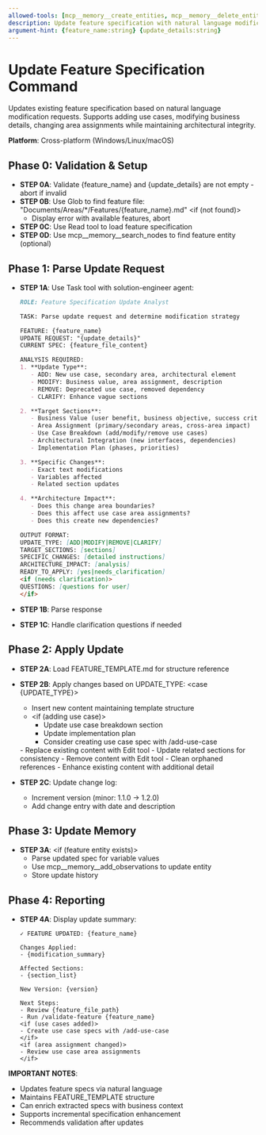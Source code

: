 ```yaml
---
allowed-tools: [mcp__memory__create_entities, mcp__memory__delete_entities, mcp__memory__create_relations, mcp__memory__delete_relations, mcp__memory__add_observations, mcp__memory__delete_observations, mcp__memory__read_graph, mcp__memory__search_nodes, mcp__memory__open_nodes, Task, Read, Write, Edit, Glob, Bash, TodoWrite]
description: Update feature specification with natural language modification requests
argument-hint: {feature_name:string} {update_details:string}
---
```


# Update Feature Specification Command

Updates existing feature specification based on natural language modification requests. Supports adding use cases, modifying business details, changing area assignments while maintaining architectural integrity.

**Platform**: Cross-platform (Windows/Linux/macOS)

## Phase 0: Validation & Setup

- **STEP 0A**: Validate {feature_name} and {update_details} are not empty - abort if invalid
- **STEP 0B**: Use Glob to find feature file: "Documents/Areas/*/Features/{feature_name}.md"
  <if (not found)>
  - Display error with available features, abort
  </if>
- **STEP 0C**: Use Read tool to load feature specification
- **STEP 0D**: Use mcp__memory__search_nodes to find feature entity (optional)

## Phase 1: Parse Update Request

- **STEP 1A**: Use Task tool with solution-engineer agent:
  ```markdown
  ROLE: Feature Specification Update Analyst

  TASK: Parse update request and determine modification strategy

  FEATURE: {feature_name}
  UPDATE REQUEST: "{update_details}"
  CURRENT SPEC: {feature_file_content}

  ANALYSIS REQUIRED:
  1. **Update Type**:
     - ADD: New use case, secondary area, architectural element
     - MODIFY: Business value, area assignment, description
     - REMOVE: Deprecated use case, removed dependency
     - CLARIFY: Enhance vague sections

  2. **Target Sections**:
     - Business Value (user benefit, business objective, success criteria)
     - Area Assignment (primary/secondary areas, cross-area impact)
     - Use Case Breakdown (add/modify/remove use cases)
     - Architectural Integration (new interfaces, dependencies)
     - Implementation Plan (phases, priorities)

  3. **Specific Changes**:
     - Exact text modifications
     - Variables affected
     - Related section updates

  4. **Architecture Impact**:
     - Does this change area boundaries?
     - Does this affect use case area assignments?
     - Does this create new dependencies?

  OUTPUT FORMAT:
  UPDATE_TYPE: [ADD|MODIFY|REMOVE|CLARIFY]
  TARGET_SECTIONS: [sections]
  SPECIFIC_CHANGES: [detailed instructions]
  ARCHITECTURE_IMPACT: [analysis]
  READY_TO_APPLY: [yes|needs_clarification]
  <if (needs clarification)>
  QUESTIONS: [questions for user]
  </if>
  ```

- **STEP 1B**: Parse response
- **STEP 1C**: Handle clarification questions if needed

## Phase 2: Apply Update

- **STEP 2A**: Load FEATURE_TEMPLATE.md for structure reference
- **STEP 2B**: Apply changes based on UPDATE_TYPE:
  <case {UPDATE_TYPE}>
  <is ADD>
    - Insert new content maintaining template structure
    - <if (adding use case)>
      - Update use case breakdown section
      - Update implementation plan
      - Consider creating use case spec with /add-use-case
    </if>
  <is MODIFY>
    - Replace existing content with Edit tool
    - Update related sections for consistency
  <is REMOVE>
    - Remove content with Edit tool
    - Clean orphaned references
  <is CLARIFY>
    - Enhance existing content with additional detail
  </case>

- **STEP 2C**: Update change log:
  - Increment version (minor: 1.1.0 → 1.2.0)
  - Add change entry with date and description

## Phase 3: Update Memory

- **STEP 3A**:
  <if (feature entity exists)>
  - Parse updated spec for variable values
  - Use mcp__memory__add_observations to update entity
  - Store update history
  </if>

## Phase 4: Reporting

- **STEP 4A**: Display update summary:
  ```
  ✓ FEATURE UPDATED: {feature_name}

  Changes Applied:
  - {modification_summary}

  Affected Sections:
  - {section_list}

  New Version: {version}

  Next Steps:
  - Review {feature_file_path}
  - Run /validate-feature {feature_name}
  <if (use cases added)>
  - Create use case specs with /add-use-case
  </if>
  <if (area assignment changed)>
  - Review use case area assignments
  </if>
  ```

**IMPORTANT NOTES**:
- Updates feature specs via natural language
- Maintains FEATURE_TEMPLATE structure
- Can enrich extracted specs with business context
- Supports incremental specification enhancement
- Recommends validation after updates